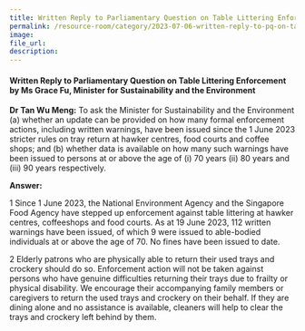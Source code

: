 ```yaml
---  
title: Written Reply to Parliamentary Question on Table Littering Enforcement by Ms Grace Fu, Minister for Sustainability and the Environment
permalink: /resource-room/category/2023-07-06-written-reply-to-pq-on-table-littering-enforcement
image:  
file_url:  
description:  
---  
```

#### Written Reply to Parliamentary Question on Table Littering Enforcement by Ms Grace Fu, Minister for Sustainability and the Environment

**Dr Tan Wu Meng:** To ask the Minister for Sustainability and the Environment (a) whether an update can be provided on how many formal enforcement actions, including written warnings, have been issued since the 1 June 2023 stricter rules on tray return at hawker centres, food courts and coffee shops; and (b) whether data is available on how many such warnings have been issued to persons at or above the age of (i) 70 years (ii) 80 years and (iii) 90 years respectively.

**Answer:**

1 Since 1 June 2023, the National Environment Agency and the Singapore Food Agency have stepped up enforcement against table littering at hawker centres, coffeeshops and food courts. As at 19 June 2023, 112 written warnings have been issued, of which 9 were issued to able-bodied individuals at or above the age of 70. No fines have been issued to date.

2 Elderly patrons who are physically able to return their used trays and crockery should do so. Enforcement action will not be taken against persons who have genuine difficulties returning their trays due to frailty or physical disability. We encourage their accompanying family members or caregivers to return the used trays and crockery on their behalf. If they are dining alone and no assistance is available, cleaners will help to clear the trays and crockery left behind by them.

